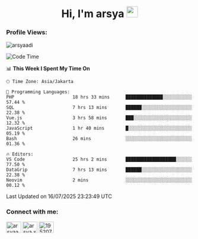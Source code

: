 <h1 align="center">Hi, I'm arsya 
  <img src="https://media.giphy.com/media/hvRJCLFzcasrR4ia7z/giphy.gif" width="30px"/>
</h1>

<p align="left"> <h3>Profile Views:</h3> <img src="https://komarev.com/ghpvc/?username=arsyaadi&label=Profile%20views&color=0e75b6&style=flat" alt="arsyaadi" /> </p>

<!--START_SECTION:waka-->
![Code Time](http://img.shields.io/badge/Code%20Time-4%2C231%20hrs%2014%20mins-blue)

📊 **This Week I Spent My Time On** 

```text
🕑︎ Time Zone: Asia/Jakarta

💬 Programming Languages: 
PHP                      18 hrs 33 mins      ██████████████░░░░░░░░░░░   57.44 % 
SQL                      7 hrs 13 mins       ██████░░░░░░░░░░░░░░░░░░░   22.38 % 
Vue.js                   3 hrs 58 mins       ███░░░░░░░░░░░░░░░░░░░░░░   12.32 % 
JavaScript               1 hr 40 mins        █░░░░░░░░░░░░░░░░░░░░░░░░   05.19 % 
Bash                     26 mins             ░░░░░░░░░░░░░░░░░░░░░░░░░   01.36 % 

🔥 Editors: 
VS Code                  25 hrs 2 mins       ███████████████████░░░░░░   77.50 % 
DataGrip                 7 hrs 13 mins       ██████░░░░░░░░░░░░░░░░░░░   22.38 % 
Neovim                   2 mins              ░░░░░░░░░░░░░░░░░░░░░░░░░   00.12 % 
```


 Last Updated on 16/07/2025 23:23:49 UTC
<!--END_SECTION:waka-->

<!-- - 📫 How to reach me **itsme@arsyaadi.software** -->


<h3 align="left">Connect with me:</h3>
<p align="left">
<a href="https://linkedin.com/in/arsyaadi" target="blank"><img align="center" src="https://raw.githubusercontent.com/rahuldkjain/github-profile-readme-generator/master/src/images/icons/Social/linked-in-alt.svg" alt="arsyaadi" height="30" width="40" /></a>
<a href="https://fb.com/arsya.xkz" target="blank"><img align="center" src="https://raw.githubusercontent.com/rahuldkjain/github-profile-readme-generator/master/src/images/icons/Social/facebook.svg" alt="arsya.xkz" height="30" width="40" /></a>
<a href="https://stackoverflow.com/users/19520749" target="blank"><img align="center" src="https://raw.githubusercontent.com/rahuldkjain/github-profile-readme-generator/master/src/images/icons/Social/stack-overflow.svg" alt="19520749" height="30" width="40" /></a>
</p>

